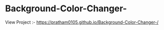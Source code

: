 # Background-Color-Changer-

View Project :- https://pratham0105.github.io/Background-Color-Changer-/
